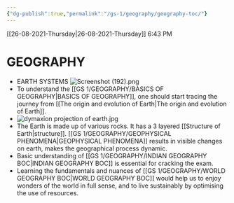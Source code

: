 ```yaml
---
{"dg-publish":true,"permalink":"/gs-1/geography/geography-toc/"}
---
```


[[26-08-2021-Thursday\|26-08-2021-Thursday]]  6:43 PM

# GEOGRAPHY 
- EARTH SYSTEMS ![Screenshot (192).png](/img/user/Attachments/Screenshot%20(192).png)
- To understand the [[GS 1/GEOGRAPHY/BASICS OF GEOGRAPHY\|BASICS OF GEOGRAPHY]], one should start tracing the journey from [[The origin and evolution of Earth\|The origin and evolution of Earth]].
- ![dymaxion projection of earth.jpg](/img/user/Attachments/dymaxion%20projection%20of%20earth.jpg)
- The Earth is made up of various rocks. It has a 3 layered [[Structure of Earth\|structure]]. [[GS 1/GEOGRAPHY/GEOPHYSICAL PHENOMENA\|GEOPHYSICAL PHENOMENA]] results in visible changes on earth, makes the geographical process dynamic.
- Basic understanding of [[GS 1/GEOGRAPHY/INDIAN GEOGRAPHY BOC\|INDIAN GEOGRAPHY BOC]] is essential for cracking the exam.
- Learning the fundamentals and nuances of [[GS 1/GEOGRAPHY/WORLD GEOGRAPHY BOC\|WORLD GEOGRAPHY BOC]] would help us to enjoy wonders of the world in full sense, and to live sustainably by optimising the use of resources.
